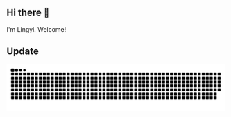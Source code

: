 ## Hi there 👋   
I'm Lingyi. Welcome!   

## Update
![Snake animation](https://github.com/irwenjust/irwenjust/blob/output/github-contribution-grid-snake.svg)  

<!--
**irwenjust/irwenjust** is a ✨ _special_ ✨ repository because its `README.md` (this file) appears on your GitHub profile.
https://github.com/irwenjust/irwenjust/blob/output/github-contribution-grid-snake.svg
Here are some ideas to get you started:

- 🔭 I’m currently working on ...
- 🌱 I’m currently learning ...
- 👯 I’m looking to collaborate on ...
- 🤔 I’m looking for help with ...
- 💬 Ask me about ...
- 📫 How to reach me: ...
- 😄 Pronouns: ...
- ⚡ Fun fact: ...
-->
